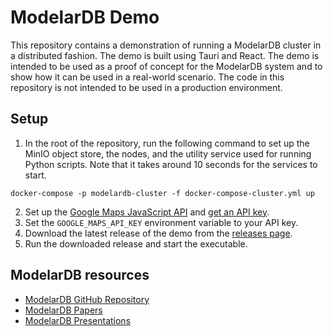 # ModelarDB Demo
This repository contains a demonstration of running a ModelarDB cluster in a distributed fashion. The demo is built using
Tauri and React. The demo is intended to be used as a proof of concept for the ModelarDB system and to show how it can be
used in a real-world scenario. The code in this repository is not intended to be used in a production environment.

## Setup
1. In the root of the repository, run the following command to set up the MinIO object store, the nodes, and the
   utility service used for running Python scripts. Note that it takes around 10 seconds for the services to start.
```shell
docker-compose -p modelardb-cluster -f docker-compose-cluster.yml up
```
2. Set up the [Google Maps JavaScript API](https://developers.google.com/maps/documentation/javascript) and 
   [get an API key](https://developers.google.com/maps/documentation/javascript/get-api-key).
3. Set the `GOOGLE_MAPS_API_KEY` environment variable to your API key.
4. Download the latest release of the demo from the [releases page](https://github.com/CGodiksen/modelardb-demo/releases).
5. Run the downloaded release and start the executable.

## ModelarDB resources
- [ModelarDB GitHub Repository](https://github.com/ModelarData/ModelarDB-RS)
- [ModelarDB Papers](https://github.com/skejserjensen/ModelarDB?tab=readme-ov-file#papers)
- [ModelarDB Presentations](https://github.com/skejserjensen/ModelarDB?tab=readme-ov-file#presentations)
